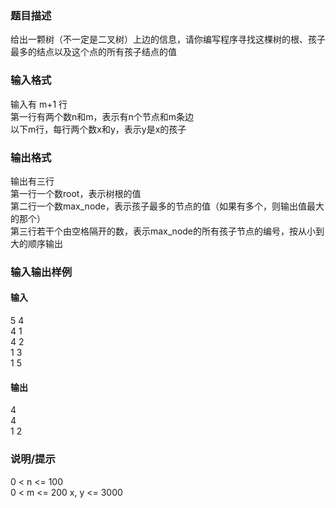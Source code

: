 ### 题目描述
给出一颗树（不一定是二叉树）上边的信息，请你编写程序寻找这棵树的根、孩子最多的结点以及这个点的所有孩子结点的值

### 输入格式
输入有 m+1 行  
第一行有两个数n和m，表示有n个节点和m条边  
以下m行，每行两个数x和y，表示y是x的孩子

### 输出格式
输出有三行  
第一行一个数root，表示树根的值  
第二行一个数max_node，表示孩子最多的节点的值（如果有多个，则输出值最大的那个）  
第三行若干个由空格隔开的数，表示max_node的所有孩子节点的编号，按从小到大的顺序输出

### 输入输出样例
#### 输入
5 4  
4 1  
4 2  
1 3  
1 5
#### 输出
4  
4  
1 2

### 说明/提示
0 < n <= 100  
0 < m <= 200
x, y <= 3000
